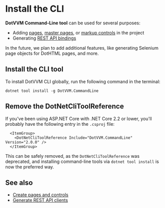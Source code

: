 # Install the CLI

**DotVVM Command-Line tool** can be used for several purposes:

* Adding [pages](~/pages/concepts/dothtml-markup/overview), [master pages](~/pages/concepts/layout/master-pages), or [markup controls](~/pages/concepts/control-development/markup-controls) in the project
* Generating [REST API bindings](~/pages/concepts/respond-to-user-actions/rest-api-bindings/overview)

In the future, we plan to add additional features, like generating Selenium page objects for DotHTML pages, and more.

## Install the CLI tool

To install DotVVM CLI globally, run the following command in the terminal:

```
dotnet tool install -g DotVVM.CommandLine
```

## Remove the DotNetCliToolReference

If you've been using ASP.NET Core with .NET Core 2.2 or lower, you'll probably have the following entry in the `.csproj` file:

```
  <ItemGroup>
    <DotNetCliToolReference Include="DotVVM.CommandLine" Version="2.0.0" />
  </ItemGroup>
```

This can be safely removed, as the `DotNetCliToolReference` was deprecated, and installing command-line tools via `dotnet tool install` is now the preferred way.

## See also

* [Create pages and controls](create-pages-and-controls)
* [Generate REST API clients](generate-rest-api-clients)

